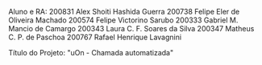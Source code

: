 Aluno e RA:
200831	Alex Shoiti Hashida Guerra
200738	Felipe Eler de Oliveira Machado
200574	Felipe Victorino Sarubo
200333	Gabriel M. Mancio de Camargo 
200343	Laura C. F. Soares da Silva
200347	Matheus C. P. de Paschoa
200767	Rafael Henrique Lavagnini

Título do Projeto: "uOn - Chamada automatizada"
